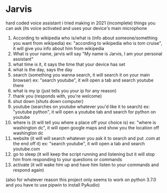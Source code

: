 # Jarvis
hard coded voice assistant i tried making in 2021 (incomplete)
things you can ask (its voice activated and uses your device's main microphone
1. According to wikipedia who is/what is (info about someone/something you want from wikipedia) ex: "according to wikipedia who is tom cruise", it will give you info about him from wikipedia
2. What is your name, jarvis will say "My name is Jarvis, I am your personal assistant"
3. what time is it, it says the time that your device has set
4. what is the day, says the day
5. search (something you wanna search, it will search it on your main browser) ex: "search youtube", it will open a tab and search youtube there
6. what is my ip (just tells you your ip for any reason)
7. thank you (responds with, you're welcome)
8. shut down (shuts down computer)
9. youtube (searches on youtube whatever you'd like it to search) ex: "youtube python", it will open a youtube tab and search for python on youtube
10. where is (it will tell you where a place off your choice is) ex: "where is washington dc", it will open google maps and show you the location off washington dc
11. website (it will will search whatever you ask it to search and put .com at the end off it) ex: "search youtube", it will open a tab and search youtube.com
12. go to sleep (it will keep the script running and listening but it will stop him from responding to your questions or commands
13. activate (it will wake him up and have him listen to your commands and respond again)

(also for whatever reason this project only seems to work on python 3.7.0 and you have to use pipwin to install PyAudio)
